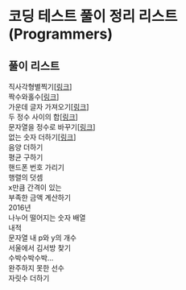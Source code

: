# 코딩 테스트 풀이 정리 리스트(Programmers)

## 풀이 리스트

직사각형별찍기[[링크](직사각형별찍기.md)]  
짝수와홀수[[링크](짝수와홀수.md)]  
가운데 글자 가져오기[[링크](가운데글자가져오기.md)]  
두 정수 사이의 합[[링크](두정수사이의합.md)]  
문자열을 정수로 바꾸기[[링크](문자열을정수로바꾸기.md)]  
없는 숫자 더하기[[링크](없는숫자더하기.md)]  
음양 더하기  
평균 구하기  
핸드폰 번호 가리기  
행렬의 덧셈  
x만큼 간격이 있는  
부족한 금액 계산하기  
2016년  
나누어 떨어지는 숫자 배열  
내적  
문자열 내 p와 y의 개수  
서울에서 김서방 찾기  
수박수박수박...  
완주하지 못한 선수  
자릿수 더하기  

